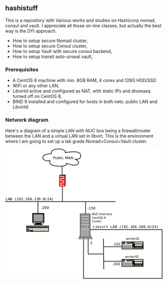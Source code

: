 ## hashistuff
This is a repository with Various works and studies on Hashicorp nomad, consul and vault.
I appreciate all those on-line classes, but actually the best way is the DYI approach.

* How to setup secure Nomad cluster,
* How to setup secure Consul cluster, 
* How to setup Vault with secure consul backend,
* How to setup transit auto-unseal vault,

### Prerequisites

* A CentOS 8 machine with min. 8GB RAM, 4 cores and 128G HDD/SSD
* WiFi or any other LAN,
* Libvirtd active and configured as NAT, with static IPs and dnsmasq turned off on CentOS 8,
* BIND 9 installed and configured for hosts in both nets: public LAN and Libvirtd

### Network diagram

Here's a diagram of a simple LAN with NUC box being a firewall/router between the LAN and a virtual LAN set in libvirt. This is the environment where I am going to set up a lab grade Nomad+Consul+Vault cluster.

![Lan diagram](pictures/Diagram-LAN.png)

